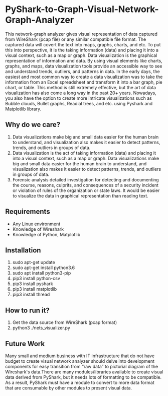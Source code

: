 # PyShark-to-Graph-Visual-Network-Graph-Analyzer

This network-graph analyzer gives visual representation of data captured from WireShark (pcap file) or any similar compatible file format. The captured data will covert the text into maps, graphs, charts, and etc. To put this into perspective, it is the taking information (data) and placing it into a visual context, such as a map or graph. Data visualization is the graphical representation of information and data. By using visual elements like charts, graphs, and maps, data visualization tools provide an accessible way to see and understand trends, outliers, and patterns in data. In the early days, the easiest and most common way to create a data visualization was to take the information from an Excel spreadsheet and transform it into a bar graph, pie chart, or table. This method is still extremely effective, but the art of data visualization has also come a long way in the past 20+ years. Nowadays, you also have the option to create more intricate visualizations such as Bubble clouds, Bullet graphs, Readial trees, and etc. using Pyshark and Matplotlib library.

Why do we care?
---------------
1. Data visualizations make big and small data easier for the human brain to understand, and visualization also makes it easier to detect patterns, trends, and outliers in groups of data.
2. Data visualization is the act of taking information (data) and placing it into a visual context, such as a map or graph. Data visualizations make big and small data easier for the human brain to understand, and visualization also makes it easier to detect patterns, trends, and outliers in groups of data.
3. Forensic analysis detailed investigation for detecting and documenting the course, reasons, culprits, and consequences of a security incident or violation of rules of the organization or state laws. It would be easier to visualize the data in graphical representation than reading text.

Requirements
------------
- Any Linux environment
- Knowledge of Wireshark
- Knowledge of Python, Matplotlib

Installation
------------
1. sudo apt-get update
2. sudo apt-get install python3.6
3. sudo apt install python3-pip
4. pip3 install python-csv
5. pip3 install pyshark
6. pip3 install matplotlib
7. pip3 install thread

How to run it?
--------------
1. Get the data source from WireShark (pcap format)
2. python3 ./nets_visualizer.py


Future Work
-----------
Many small and medium business with IT infrastructure that do not have budget to create visual network analyzer should delve into development components for easy transition from “raw data” to pictorial diagram of the Wireshark's data.There are many modules/libraries available to create visual data derived from PyShark, but it needs lots of formatting to be compatible. As a result, PyShark must have a module to convert to more data format that are consumable by other modules to present visual data.


 





 
